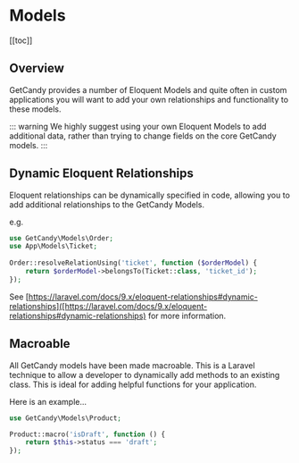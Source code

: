 # Models

[[toc]]

## Overview

GetCandy provides a number of Eloquent Models and quite often in custom applications you will want to add your own relationships and functionality to these models.

::: warning
We highly suggest using your own Eloquent Models to add additional data, rather than trying to change fields on the core GetCandy models.
:::


## Dynamic Eloquent Relationships

Eloquent relationships can be dynamically specified in code, allowing you to add additional relationships to the GetCandy Models.

e.g. 

```php
use GetCandy\Models\Order;
use App\Models\Ticket;
 
Order::resolveRelationUsing('ticket', function ($orderModel) {
    return $orderModel->belongsTo(Ticket::class, 'ticket_id');
});
```

See [https://laravel.com/docs/9.x/eloquent-relationships#dynamic-relationships]([https://laravel.com/docs/9.x/eloquent-relationships#dynamic-relationships) for more information.


## Macroable

All GetCandy models have been made macroable. This is a Laravel technique to allow a developer to dynamically add methods to an existing class. This is ideal for adding helpful functions for your application.

Here is an example...

```php
use GetCandy\Models\Product;

Product::macro('isDraft', function () {
    return $this->status === 'draft';
});
```
